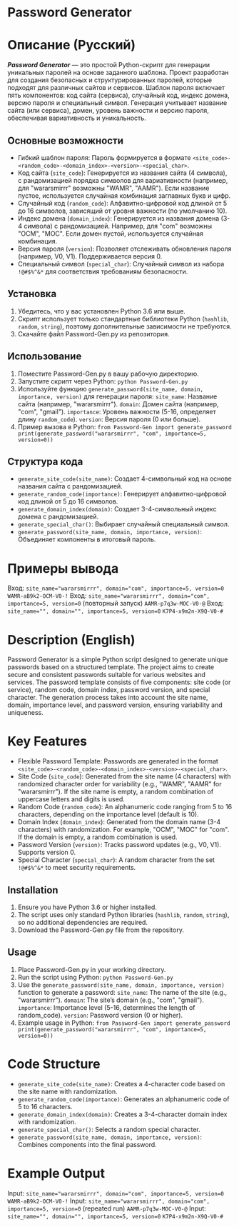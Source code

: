# Password Generator
# Описание (Русский)
***Password Generator*** — это простой Python-скрипт для генерации уникальных паролей на основе заданного шаблона. Проект разработан для создания безопасных и структурированных паролей, которые подходят для различных сайтов и сервисов. Шаблон пароля включает пять компонентов: код сайта (сервиса), случайный код, индекс домена, версию пароля и специальный символ. Генерация учитывает название сайта (или сервиса), домен, уровень важности и версию пароля, обеспечивая вариативность и уникальность.

## Основные возможности
- Гибкий шаблон пароля: Пароль формируется в формате `<site_code>-<random_code>-<domain_index>-<version>-<special_char>`.
- Код сайта (`site_code`): Генерируется из названия сайта (4 символа), с рандомизацией порядка символов для вариативности (например, для "wararsmirrr" возможны "WAMR", "AAMR"). Если название пустое, используется случайная комбинация заглавных букв и цифр.
- Случайный код (`random_code`): Алфавитно-цифровой код длиной от 5 до 16 символов, зависящий от уровня важности (по умолчанию 10).
- Индекс домена (`domain_index`): Генерируется из названия домена (3-4 символа) с рандомизацией. Например, для "com" возможны "OCM", "MOC". Если домен пустой, используется случайная комбинация.
- Версия пароля (`version`): Позволяет отслеживать обновления пароля (например, V0, V1). Поддерживается версия 0.
- Специальный символ (`special_char`): Случайный символ из набора `!@#$%^&*` для соответствия требованиям безопасности.

## Установка
1. Убедитесь, что у вас установлен Python 3.6 или выше.
2. Скрипт использует только стандартные библиотеки Python (`hashlib`, `random`, `string`), поэтому дополнительные зависимости не требуются.
3. Скачайте файл Password-Gen.py из репозитория.

## Использование
1. Поместите Password-Gen.py в вашу рабочую директорию.
2. Запустите скрипт через Python:
`python Password-Gen.py`
3. Используйте функцию `generate_password(site_name, domain, importance, version)` для генерации пароля:
`site_name`: Название сайта (например, "wararsmirrr").
`domain`: Домен сайта (например, "com", "gmail").
`importance`: Уровень важности (5-16, определяет длину `random_code`).
`version`: Версия пароля (0 или больше).
4. Пример вызова в Python:
`from Password-Gen import generate_password
print(generate_password("wararsmirrr", "com", importance=5, version=0))`

## Структура кода
- `generate_site_code(site_name)`: Создает 4-символьный код на основе названия сайта с рандомизацией.
- `generate_random_code(importance)`: Генерирует алфавитно-цифровой код длиной от 5 до 16 символов.
- `generate_domain_index(domain)`: Создает 3-4-символьный индекс домена с рандомизацией.
- `generate_special_char()`: Выбирает случайный специальный символ.
- `generate_password(site_name, domain, importance, version)`: Объединяет компоненты в итоговый пароль.

# Примеры вывода
Вход: `site_name="wararsmirrr", domain="com", importance=5, version=0`
`WAMR-aB9k2-OCM-V0-!`
Вход: `site_name="wararsmirrr", domain="com", importance=5, version=0` (повторный запуск)
`AAMR-p7q3w-MOC-V0-@`
Вход: `site_name="", domain="", importance=5, version=0`
`K7P4-x9m2n-X9Q-V0-#`

# Description (English)
Password Generator is a simple Python script designed to generate unique passwords based on a structured template. The project aims to create secure and consistent passwords suitable for various websites and services. The password template consists of five components: site code (or service), random code, domain index, password version, and special character. The generation process takes into account the site name, domain, importance level, and password version, ensuring variability and uniqueness.

# Key Features
- Flexible Password Template: Passwords are generated in the format `<site_code>-<random_code>-<domain_index>-<version>-<special_char>`.
- Site Code (`site_code`): Generated from the site name (4 characters) with randomized character order for variability (e.g., "WAMR", "AAMR" for "wararsmirrr"). If the site name is empty, a random combination of uppercase letters and digits is used.
- Random Code (`random_code`): An alphanumeric code ranging from 5 to 16 characters, depending on the importance level (default is 10).
- Domain Index (`domain_index`): Generated from the domain name (3-4 characters) with randomization. For example, "OCM", "MOC" for "com". If the domain is empty, a random combination is used.
- Password Version (`version)`: Tracks password updates (e.g., V0, V1). Supports version 0.
- Special Character (`special_char`): A random character from the set `!@#$%^&*` to meet security requirements.

## Installation
1. Ensure you have Python 3.6 or higher installed.
2. The script uses only standard Python libraries (`hashlib`, `random`, `string`), so no additional dependencies are required.
3. Download the Password-Gen.py file from the repository.

## Usage
1. Place Password-Gen.py in your working directory.
2. Run the script using Python:
`python Password-Gen.py`
3. Use the `generate_password(site_name, domain, importance, version)` function to generate a password:
`site_name`: The name of the site (e.g., "wararsmirrr").
`domain`: The site’s domain (e.g., "com", "gmail").
`importance`: Importance level (5-16, determines the length of random_code).
`version`: Password version (0 or higher).
4. Example usage in Python:
`from Password-Gen import generate_password
print(generate_password("wararsmirrr", "com", importance=5, version=0))`

# Code Structure
- `generate_site_code(site_name)`: Creates a 4-character code based on the site name with randomization.
- `generate_random_code(importance)`: Generates an alphanumeric code of 5 to 16 characters.
- `generate_domain_index(domain)`: Creates a 3-4-character domain index with randomization.
- `generate_special_char()`: Selects a random special character.
- `generate_password(site_name, domain, importance, version)`: Combines components into the final password.

# Example Output
Input: `site_name="wararsmirrr", domain="com", importance=5, version=0`
`WAMR-aB9k2-OCM-V0-!`
Input: `site_name="wararsmirrr", domain="com", importance=5, version=0` (repeated run)
`AAMR-p7q3w-MOC-V0-@`
Input: `site_name="", domain="", importance=5, version=0`
`K7P4-x9m2n-X9Q-V0-#`
